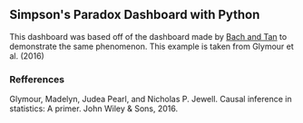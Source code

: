 ## Simpson's Paradox Dashboard with Python

This dashboard was based off of the dashboard made by [Bach and Tan](https://github.com/DigitalCausalityLab/simpsonsparadox) to demonstrate the same phenomenon. This example is taken from Glymour et al. (2016)

### Refferences

Glymour, Madelyn, Judea Pearl, and Nicholas P. Jewell. Causal inference in statistics: A primer. John Wiley & Sons, 2016. 